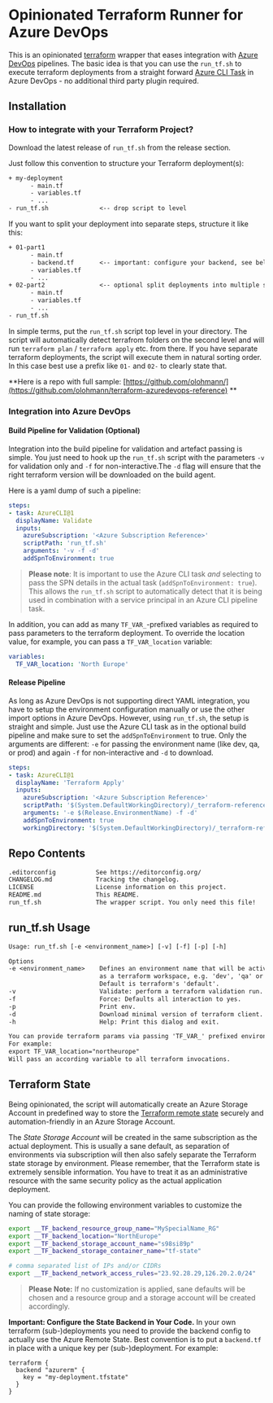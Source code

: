 # Opinionated Terraform Runner for Azure DevOps

This is an opinionated [terraform](https://terraform.io) wrapper that eases integration with [Azure DevOps](https://dev.azure.com/) pipelines. The basic idea is that you can use the `run_tf.sh` to execute terraform deployments from a straight forward [Azure CLI Task](https://docs.microsoft.com/en-us/azure/devops/pipelines/tasks/deploy/azure-cli?view=azure-devops) in Azure DevOps - no additional third party plugin required.


## Installation 

### How to integrate with your Terraform Project? 

Download the latest release of `run_tf.sh` from the release section.

Just follow this convention to structure your Terraform deployment(s):
```txt
+ my-deployment
      - main.tf
      - variables.tf
      - ...
- run_tf.sh              <-- drop script to level
````

If you want to split your deployment into separate steps, structure it like this:

```txt
+ 01-part1
      - main.tf
      - backend.tf       <-- important: configure your backend, see below!
      - variables.tf
      - ...
+ 02-part2               <-- optional split deployments into multiple steps
      - main.tf
      - variables.tf
      - ...
- run_tf.sh
```

In simple terms, put the `run_tf.sh` script top level in your directory. The script will automatically detect terrafrom folders on the second level and will run `terraform plan` / `terraform apply` etc. from there. If you have separate terraform deployments, the script will execute them in natural sorting order. In this case best use a prefix like `01-` and `02-` to clearly state that.

**Here is a repo with full sample: [https://github.com/olohmann/](https://github.com/olohmann/terraform-azuredevops-reference) **

### Integration into Azure DevOps

#### Build Pipeline for Validation (Optional)

Integration into the build pipeline for validation and artefact passing is simple. You just need to hook up the `run_tf.sh` script with the parameters `-v` for validation only and `-f` for non-interactive.The `-d` flag will ensure that the right terraform version will be downloaded on the build agent.

Here is a yaml dump of such a pipeline:

```yaml
steps:
- task: AzureCLI@1
  displayName: Validate
  inputs:
    azureSubscription: '<Azure Subscription Reference>'
    scriptPath: 'run_tf.sh'
    arguments: '-v -f -d'
    addSpnToEnvironment: true
```

> **Please note**: It is important to use the Azure CLI task *and* selecting to pass the SPN details in the actual task (`addSpnToEnvironment: true`). This allows the `run_tf.sh` script to automatically detect that it is being used in combination with a service principal in an Azure CLI pipeline task.

In addition, you can add as many `TF_VAR_`-prefixed variables as required to pass parameters to the terraform deployment. To override the location value, for example, you can pass a `TF_VAR_location` variable:

```yaml
variables:
  TF_VAR_location: 'North Europe'
```

#### Release Pipeline

As long as Azure DevOps is not supporting direct YAML integration, you have to setup the environment configuration manually or use the other import options in Azure DevOps.
However, using `run_tf.sh`, the setup is straight and simple. Just use the Azure CLI task as in the optional build pipeline and make sure to set the `addSpnToEnvironment` to true. Only the arguments are different: `-e` for passing the environment name (like dev, qa, or prod) and again `-f` for non-interactive and `-d` to download.

```yaml
steps:
- task: AzureCLI@1
  displayName: 'Terraform Apply'
  inputs:
    azureSubscription: '<Azure Subscription Reference>'
    scriptPath: '$(System.DefaultWorkingDirectory)/_terraform-reference/run_tf.sh'
    arguments: '-e $(Release.EnvironmentName) -f -d'
    addSpnToEnvironment: true
    workingDirectory: '$(System.DefaultWorkingDirectory)/_terraform-reference'
```

## Repo Contents

```txt
.editorconfig           See https://editorconfig.org/
CHANGELOG.md            Tracking the changelog.
LICENSE                 License information on this project.
README.md               This README.
run_tf.sh               The wrapper script. You only need this file!
```

## run_tf.sh Usage

```txt
Usage: run_tf.sh [-e <environment_name>] [-v] [-f] [-p] [-h]

Options
-e <environment_name>    Defines an environment name that will be activated
                         as a terraform workspace, e.g. 'dev', 'qa' or 'prod'.
                         Default is terraform's 'default'.
-v                       Validate: perform a terraform validation run.
-f                       Force: Defaults all interaction to yes.
-p                       Print env.
-d                       Download minimal version of terraform client.
-h                       Help: Print this dialog and exit.

You can provide terraform params via passing 'TF_VAR_' prefixed environment vars.
For example:
export TF_VAR_location="northeurope"
Will pass an according variable to all terraform invocations.
```

## Terraform State

Being opinionated, the script will automatically create an Azure Storage Account in predefined way to store the [Terraform remote state](https://www.terraform.io/docs/backends/types/azurerm.html) securely and automation-friendly in an Azure Storage Account.

The *State Storage Account* will be created in the same subscription as the actual deployment. This is usually a sane default, as separation of environments via subscription will then also safely separate the Terraform state storage by environment. Please remember, that the Terraform state is extremely sensible information. You have to treat it as an administrative resource with the same security policy as the actual application deployment.

You can provide the following environment variables to customize the naming of state storage:

```sh
export __TF_backend_resource_group_name="MySpecialName_RG"
export __TF_backend_location="NorthEurope"
export __TF_backend_storage_account_name="s98si89p"
export __TF_backend_storage_container_name="tf-state"

# comma separated list of IPs and/or CIDRs 
export __TF_backend_network_access_rules="23.92.28.29,126.20.2.0/24"
```

> **Please Note:** If no customization is applied, sane defaults will be chosen and a resource group and a storage account will be created accordingly.


**Important: Configure the State Backend in Your Code.** In your own terraform (sub-)deployments you need to provide the backend config to actually use the Azure Remote State. Best convention is to put a `backend.tf` in place with a unique key per (sub-)deployment. For example:

```hcl
terraform {
  backend "azurerm" {
    key = "my-deployment.tfstate"
  }
}
```


